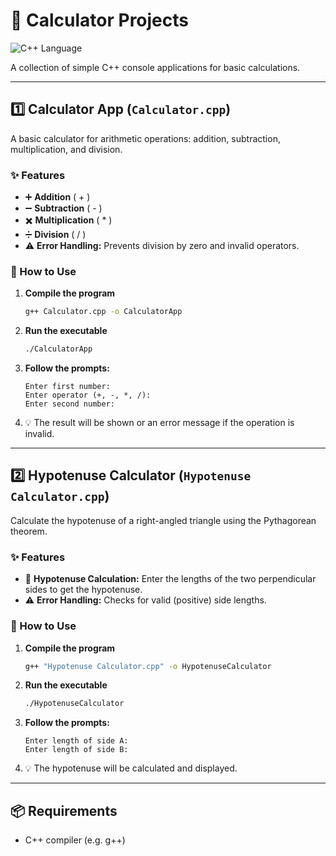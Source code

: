# 🧮 Calculator Projects
![C++ Language](https://img.shields.io/badge/Language-C++-blue)

A collection of simple C++ console applications for basic calculations.

---

## 1️⃣ Calculator App (`Calculator.cpp`)

A basic calculator for arithmetic operations: addition, subtraction, multiplication, and division.

### ✨ Features

- ➕ **Addition** ( + )
- ➖ **Subtraction** ( - )
- ✖️ **Multiplication** ( * )
- ➗ **Division** ( / )
- ⚠️ **Error Handling:** Prevents division by zero and invalid operators.

### 🚀 How to Use

1. **Compile the program**
    ```bash
    g++ Calculator.cpp -o CalculatorApp
    ```

2. **Run the executable**
    ```bash
    ./CalculatorApp
    ```

3. **Follow the prompts:**
    ```
    Enter first number:
    Enter operator (+, -, *, /):
    Enter second number:
    ```

4. 💡 The result will be shown or an error message if the operation is invalid.

---

## 2️⃣ Hypotenuse Calculator (`Hypotenuse Calculator.cpp`)

Calculate the hypotenuse of a right-angled triangle using the Pythagorean theorem.

### ✨ Features

- 📐 **Hypotenuse Calculation:** Enter the lengths of the two perpendicular sides to get the hypotenuse.
- ⚠️ **Error Handling:** Checks for valid (positive) side lengths.

### 🚀 How to Use

1. **Compile the program**
    ```bash
    g++ "Hypotenuse Calculator.cpp" -o HypotenuseCalculator
    ```

2. **Run the executable**
    ```bash
    ./HypotenuseCalculator
    ```

3. **Follow the prompts:**
    ```
    Enter length of side A:
    Enter length of side B:
    ```

4. 💡 The hypotenuse will be calculated and displayed.

---

## 📦 Requirements

- C++ compiler (e.g. g++)
